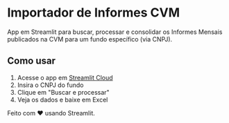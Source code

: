 # Importador de Informes CVM

App em Streamlit para buscar, processar e consolidar os Informes Mensais publicados na CVM para um fundo específico (via CNPJ).

## Como usar

1. Acesse o app em [Streamlit Cloud](https://streamlit.io/cloud)
2. Insira o CNPJ do fundo
3. Clique em "Buscar e processar"
4. Veja os dados e baixe em Excel

Feito com ❤️ usando Streamlit.

